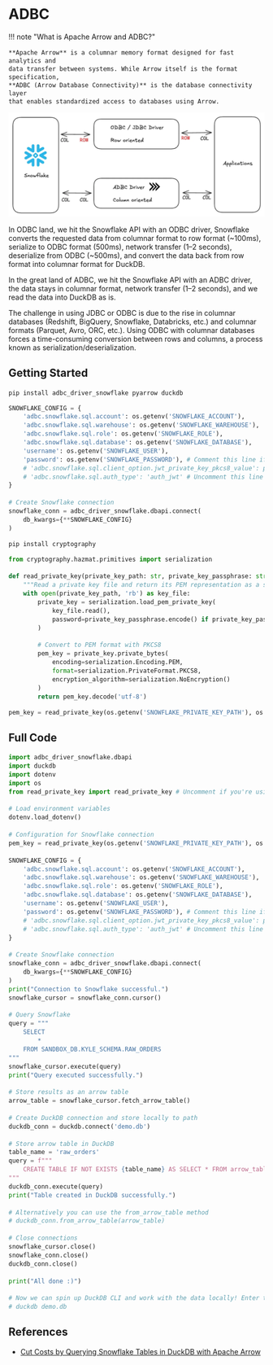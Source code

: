 # ADBC

!!! note "What is Apache Arrow and ADBC?"

    **Apache Arrow** is a columnar memory format designed for fast analytics and
    data transfer between systems. While Arrow itself is the format specification,
    **ADBC (Arrow Database Connectivity)** is the database connectivity layer
    that enables standardized access to databases using Arrow.

![ADBC](./img/adbc.png)

In ODBC land, we hit the Snowflake API with an ODBC driver, Snowflake converts
the requested data from columnar format to row format (~100ms), serialize to
ODBC format (500ms), network transfer (1–2 seconds), deserialize from ODBC (~500ms),
and convert the data back from row format into columnar format for DuckDB.

In the great land of ADBC, we hit the Snowflake API with an ADBC driver, the
data stays in columnar format, network transfer (1–2 seconds), and we read
the data into DuckDB as is.

The challenge in using JDBC or ODBC is due to the rise in columnar databases
(Redshift, BigQuery, Snowflake, Databricks, etc.) and columnar formats
(Parquet, Avro, ORC, etc.). Using ODBC with columnar databases forces
a time-consuming conversion between rows and columns, a process known
as serialization/deserialization.

## Getting Started

```shell
pip install adbc_driver_snowflake pyarrow duckdb
```

```python
SNOWFLAKE_CONFIG = {
    'adbc.snowflake.sql.account': os.getenv('SNOWFLAKE_ACCOUNT'),
    'adbc.snowflake.sql.warehouse': os.getenv('SNOWFLAKE_WAREHOUSE'),
    'adbc.snowflake.sql.role': os.getenv('SNOWFLAKE_ROLE'),
    'adbc.snowflake.sql.database': os.getenv('SNOWFLAKE_DATABASE'),
    'username': os.getenv('SNOWFLAKE_USER'),
    'password': os.getenv('SNOWFLAKE_PASSWORD'), # Comment this line if you want to use a password
    # 'adbc.snowflake.sql.client_option.jwt_private_key_pkcs8_value': pem_key, # Uncomment this line if you want to use a password
    # 'adbc.snowflake.sql.auth_type': 'auth_jwt' # Uncomment this line if you want to use a password
}

# Create Snowflake connection
snowflake_conn = adbc_driver_snowflake.dbapi.connect(
    db_kwargs={**SNOWFLAKE_CONFIG}
)
```

```shell
pip install cryptography
```

```python
from cryptography.hazmat.primitives import serialization

def read_private_key(private_key_path: str, private_key_passphrase: str = None) -> str:
    """Read a private key file and return its PEM representation as a string"""
    with open(private_key_path, 'rb') as key_file:
        private_key = serialization.load_pem_private_key(
            key_file.read(),
            password=private_key_passphrase.encode() if private_key_passphrase else None
        )

        # Convert to PEM format with PKCS8
        pem_key = private_key.private_bytes(
            encoding=serialization.Encoding.PEM,
            format=serialization.PrivateFormat.PKCS8,
            encryption_algorithm=serialization.NoEncryption()
        )
        return pem_key.decode('utf-8')
```

```python
pem_key = read_private_key(os.getenv('SNOWFLAKE_PRIVATE_KEY_PATH'), os.getenv('SNOWFLAKE_PRIVATE_KEY_PASSPHRASE'))
```

## Full Code

```python
import adbc_driver_snowflake.dbapi
import duckdb
import dotenv
import os
from read_private_key import read_private_key # Uncomment if you're using a private key

# Load environment variables
dotenv.load_dotenv()

# Configuration for Snowflake connection
pem_key = read_private_key(os.getenv('SNOWFLAKE_PRIVATE_KEY_PATH'), os.getenv('SNOWFLAKE_PRIVATE_KEY_PASSPHRASE'))

SNOWFLAKE_CONFIG = {
    'adbc.snowflake.sql.account': os.getenv('SNOWFLAKE_ACCOUNT'),
    'adbc.snowflake.sql.warehouse': os.getenv('SNOWFLAKE_WAREHOUSE'),
    'adbc.snowflake.sql.role': os.getenv('SNOWFLAKE_ROLE'),
    'adbc.snowflake.sql.database': os.getenv('SNOWFLAKE_DATABASE'),
    'username': os.getenv('SNOWFLAKE_USER'),
    'password': os.getenv('SNOWFLAKE_PASSWORD'), # Comment this line if you want to use a password
    # 'adbc.snowflake.sql.client_option.jwt_private_key_pkcs8_value': pem_key, # Uncomment this line if you want to use a password
    # 'adbc.snowflake.sql.auth_type': 'auth_jwt' # Uncomment this line if you want to use a password
}

# Create Snowflake connection
snowflake_conn = adbc_driver_snowflake.dbapi.connect(
    db_kwargs={**SNOWFLAKE_CONFIG}
)
print("Connection to Snowflake successful.")
snowflake_cursor = snowflake_conn.cursor()

# Query Snowflake
query = """
    SELECT
        *
    FROM SANDBOX_DB.KYLE_SCHEMA.RAW_ORDERS
"""
snowflake_cursor.execute(query)
print("Query executed successfully.")

# Store results as an arrow table
arrow_table = snowflake_cursor.fetch_arrow_table()

# Create DuckDB connection and store locally to path
duckdb_conn = duckdb.connect('demo.db')

# Store arrow table in DuckDB
table_name = 'raw_orders'
query = f"""
    CREATE TABLE IF NOT EXISTS {table_name} AS SELECT * FROM arrow_table
"""
duckdb_conn.execute(query)
print("Table created in DuckDB successfully.")

# Alternatively you can use the from_arrow_table method
# duckdb_conn.from_arrow_table(arrow_table)

# Close connections
snowflake_cursor.close()
snowflake_conn.close()
duckdb_conn.close()

print("All done :)")

# Now we can spin up DuckDB CLI and work with the data locally! Enter the following command in your terminal to connect:
# duckdb demo.db
```

## References

- [Cut Costs by Querying Snowflake Tables in DuckDB with Apache Arrow](https://greybeam.medium.com/query-locally-and-cut-snowflake-costs-with-duckdb-and-arrow-00aa56a3cd58)
